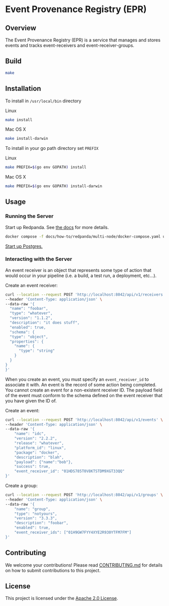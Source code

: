 # Event Provenance Registry (EPR)

## Overview

The Event Provenance Registry (EPR) is a service that manages and stores events and tracks event-receivers and event-receiver-groups.

## Build

```bash
make
```

## Installation

To install in `/usr/local/bin` directory

Linux

```bash
make install
```

Mac OS X

```bash
make install-darwin
```

To install in your go path directory set `PREFIX`

Linux

```bash
make PREFIX=$(go env GOPATH) install
```

Mac OS X

```bash
make PREFIX=$(go env GOPATH) install-darwin
```

## Usage

### Running the Server

Start up Redpanda.
See [the docs](docs/how-to/redpanda/multi-node/redpanda_deploy.md) for more
details.

```bash
docker compose -f docs/how-to/redpanda/multi-node/docker-compose.yaml up -d
```

[Start up Postgres.](docs/how-to/start-server/README.md)

### Interacting with the Server

An event receiver is an object that represents some type of action that would
occur in your pipeline (i.e. a build, a test run, a deployment, etc...).

Create an event receiver:

```bash
curl --location --request POST 'http://localhost:8042/api/v1/receivers' \
--header 'Content-Type: application/json' \
--data-raw '{
  "name": "foobar",
  "type": "whatever",
  "version": "1.1.2",
  "description": "it does stuff",
  "enabled": true,
  "schema": {
  "type": "object",
  "properties": {
    "name": {
      "type": "string"
    }
  }
}
}'
```

When you create an event, you must specify an `event_receiver_id` to associate
it with. An event is the record of some action being completed. You cannot
create an event for a non-existent receiver ID. The payload field of the event
must conform to the schema defined on the event receiver that you have given the
ID of.

Create an event:

```bash
curl --location --request POST 'http://localhost:8042/api/v1/events' \
--header 'Content-Type: application/json' \
--data-raw '{
    "name": "idc",
    "version": "2.2.2",
    "release": "whatever",
    "platform_id": "linux",
    "package": "docker",
    "description": "blah",
    "payload": {"name":"bob"},
    "success": true,
    "event_receiver_id": "01HDS785T0V8KTSTDM9XGT33QQ"
}'
```

Create a group:

```bash
curl --location --request POST 'http://localhost:8042/api/v1/groups' \
--header 'Content-Type: application/json' \
--data-raw '{
    "name": "group",
    "type": "notyours",
    "version": "3.3.3",
    "description": "foobar",
    "enabled": true,
    "event_receiver_ids": ["01H9GW7FYY4XYE2R930YTFM7FM"]
}'
```

## Contributing

We welcome your contributions! Please read [CONTRIBUTING.md](CONTRIBUTING.md)
for details on how to submit contributions to this project.

## License

This project is licensed under the [Apache 2.0 License](LICENSE).
